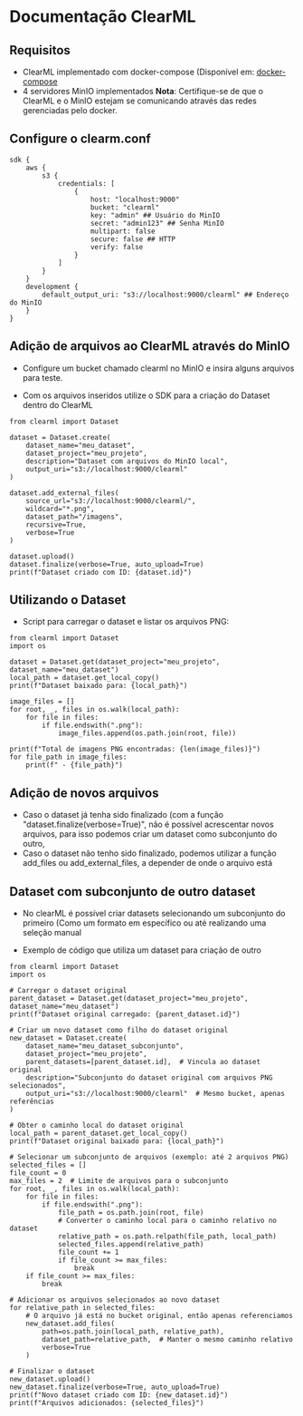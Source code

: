 # Documentação ClearML

## Requisitos
- ClearML implementado com docker-compose (Disponível em: [docker-compose](./docker-compose.yaml)
- 4 servidores MinIO implementados
**Nota**: Certifique-se de que o ClearML e o MinIO estejam se comunicando através das redes gerenciadas pelo docker.

## Configure o clearm.conf
```
sdk {
    aws {
        s3 {
            credentials: [
                {
                    host: "localhost:9000"
                    bucket: "clearml"
                    key: "admin" ## Usuário do MinIO
                    secret: "admin123" ## Senha MinIO
                    multipart: false
                    secure: false ## HTTP
                    verify: false
                }
            ]
        }
    }
    development {
        default_output_uri: "s3://localhost:9000/clearml" ## Endereço do MinIO
    }
}
```

## Adição de arquivos ao ClearML através do MinIO
- Configure um bucket chamado clearml no MinIO e insira alguns arquivos para teste.

- Com os arquivos inseridos utilize o SDK para a criação do Dataset dentro do ClearML
```
from clearml import Dataset

dataset = Dataset.create(
    dataset_name="meu_dataset",
    dataset_project="meu_projeto",
    description="Dataset com arquivos do MinIO local",
    output_uri="s3://localhost:9000/clearml"
)

dataset.add_external_files(
    source_url="s3://localhost:9000/clearml/",
    wildcard="*.png",
    dataset_path="/imagens",
    recursive=True,
    verbose=True
)

dataset.upload()
dataset.finalize(verbose=True, auto_upload=True)
print(f"Dataset criado com ID: {dataset.id}")
```

## Utilizando o Dataset
- Script para carregar o dataset e listar os arquivos PNG:
```
from clearml import Dataset
import os

dataset = Dataset.get(dataset_project="meu_projeto", dataset_name="meu_dataset")
local_path = dataset.get_local_copy()
print(f"Dataset baixado para: {local_path}")

image_files = []
for root, _, files in os.walk(local_path):
    for file in files:
        if file.endswith(".png"):
            image_files.append(os.path.join(root, file))

print(f"Total de imagens PNG encontradas: {len(image_files)}")
for file_path in image_files:
    print(f" - {file_path}")
```

## Adição de novos arquivos
- Caso o dataset já tenha sido finalizado (com a função "dataset.finalize(verbose=True)", não é possível acrescentar novos arquivos, para isso podemos criar um dataset como subconjunto do outro,
- Caso o dataset não tenho sido finalizado, podemos utilizar a função add_files ou add_external_files, a depender de onde o arquivo está

## Dataset com subconjunto de outro dataset
- No clearML é possível criar datasets selecionando um subconjunto do primeiro (Como um formato em específico ou até realizando uma seleção manual

- Exemplo de código que utiliza um dataset para criação de outro
```
from clearml import Dataset
import os

# Carregar o dataset original
parent_dataset = Dataset.get(dataset_project="meu_projeto", dataset_name="meu_dataset")
print(f"Dataset original carregado: {parent_dataset.id}")

# Criar um novo dataset como filho do dataset original
new_dataset = Dataset.create(
    dataset_name="meu_dataset_subconjunto",
    dataset_project="meu_projeto",
    parent_datasets=[parent_dataset.id],  # Vincula ao dataset original
    description="Subconjunto do dataset original com arquivos PNG selecionados",
    output_uri="s3://localhost:9000/clearml"  # Mesmo bucket, apenas referências
)

# Obter o caminho local do dataset original
local_path = parent_dataset.get_local_copy()
print(f"Dataset original baixado para: {local_path}")

# Selecionar um subconjunto de arquivos (exemplo: até 2 arquivos PNG)
selected_files = []
file_count = 0
max_files = 2  # Limite de arquivos para o subconjunto
for root, _, files in os.walk(local_path):
    for file in files:
        if file.endswith(".png"):
            file_path = os.path.join(root, file)
            # Converter o caminho local para o caminho relativo no dataset
            relative_path = os.path.relpath(file_path, local_path)
            selected_files.append(relative_path)
            file_count += 1
            if file_count >= max_files:
                break
    if file_count >= max_files:
        break

# Adicionar os arquivos selecionados ao novo dataset
for relative_path in selected_files:
    # O arquivo já está no bucket original, então apenas referenciamos
    new_dataset.add_files(
        path=os.path.join(local_path, relative_path),
        dataset_path=relative_path,  # Manter o mesmo caminho relativo
        verbose=True
    )

# Finalizar o dataset
new_dataset.upload()
new_dataset.finalize(verbose=True, auto_upload=True)
print(f"Novo dataset criado com ID: {new_dataset.id}")
print(f"Arquivos adicionados: {selected_files}")
```
